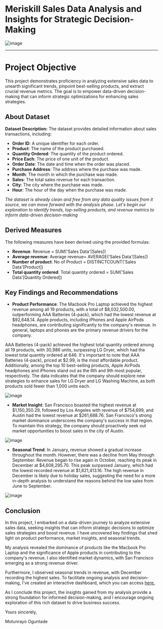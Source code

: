 # Meriskill Sales Data Analysis and Insights for Strategic Decision-Making
![image](https://github.com/Motade/Meriskill_Internship-Sales_Data_Anlaysis/assets/114887240/12b76324-b1e7-4894-8b6a-ed2232a5a4e3)


---
# **Project Objective**
This project demonstrates proficiency in analyzing extensive sales data to unearth significant trends, pinpoint best-selling products, and extract crucial revenue metrics. The goal is to empower data-driven decision-making that can inform strategic optimizations for enhancing sales strategies.

## About Dataset
**Dataset Description:** The dataset provides detailed information about sales transactions, including:

- **Order ID**: A unique identifier for each order.
- **Product**: The name of the product purchased.
- **Quantity Ordered**: The quantity of the product ordered.
- **Price Each**: The price of one unit of the product.
- **Order Date**: The date and time when the order was placed.
- **Purchase Address**: The address where the purchase was made.
- **Month**: The month in which the purchase was made.
- **Sales**: The total sales revenue for each transaction.
- **City**: The city where the purchase was made.
- **Hour**: The hour of the day when the purchase was made.
  
*The dataset is already clean and free from any data quality issues from it source, we can move forward with the analysis phase. Let's begin our exploration to identify trends, top-selling products, and revenue metrics to inform data-driven decision-making*

## Derived Measures
The following measures have been derived using the provided formulas:
- **Revenue**: Revenue = SUM('Sales Data'[Sales])
- **Average revenue**: Average revenue= AVERAGE('Sales Data'[Sales])
- **Number of product**: No of Product = DISTINCTCOUNT('Sales Data'[Product])
- **Total quantity ordered**: Total quantity ordered = SUM('Sales Data'[Quantity Ordered])


## Key Findings and Recommendations
- **Product Performance**: The Macbook Pro Laptop achieved the highest revenue among all 19 products, with a total of $8,032,500.00, outperforming AAA Batteries (4-pack), which had the lowest revenue at $92,648.14. Apple products, including iPhones and Apple AirPods headphones, are contributing significantly to the company's revenue. In general, laptops and phones are the primary revenue drivers for the company.

 AAA Batteries (4-pack) achieved the highest total quantity ordered among all 19 products, with 30,986 units, surpassing LG Dryer, which had the lowest total quantity ordered at 646. 
 It's important to note that AAA Batteries (4-pack), priced at $2.99, is the most affordable product. Additionally, among the top 10 best-selling products, Apple AirPods headphones and 
 iPhones stand out as the 6th and 9th most popular, respectively. The data indicates that the company should explore new strategies to enhance sales for LG Dryer and LG Washing Machine, 
 as both products sold fewer than 1,000 units each.

 ![image](https://github.com/Motade/Meriskill_Internship-Sales_Data_Anlaysis/assets/114887240/dc5b00c3-6861-4671-8b18-e11954fd287e)


 - **Market Insight**: San Francisco boasted the highest revenue at $1,150,350.29, followed by Los Angeles with revenue of $754,699, and Austin had the lowest revenue at $261,688.76.
San Francisco's strong market dominance underscores the company's success in that region. To maintain this strategy, the company should proactively seek out market opportunities to boost sales in the city of Austin.

![image](https://github.com/Motade/Meriskill_Internship-Sales_Data_Anlaysis/assets/114887240/cd52f568-9b24-4389-9b0f-9de1ce3d3fd8)

- **Seasonal Trend**: In January, revenue showed a gradual increase throughout the month. However, there was a decline from May through September. Revenue began to rise again in October, reaching its peak in December at $4,608,295.70. This peak surpassed January, which had the lowest recorded revenue at $1,821,413.16. The high revenue in December is likely due to holiday sales, suggesting the need for a more in-depth analysis to understand the reasons behind the low sales from June to September.

![image](https://github.com/Motade/Meriskill_Internship-Sales_Data_Anlaysis/assets/114887240/3a021323-4560-4203-9a26-0e00fbe1e734)




## Conclusion

In this project, I embarked on a data-driven journey to analyze extensive sales data, seeking insights that can inform strategic decisions to optimize sales strategies and boost revenue. I have uncovered key findings that shed light on product performance, market insights, and seasonal trends.

My analysis revealed the dominance of products like the Macbook Pro Laptop and the significance of Apple products in contributing to the company's revenue. I also identified market dynamics, with San Francisco emerging as a strong revenue driver.

Furthermore, I observed seasonal trends in revenue, with December recording the highest sales.
To facilitate ongoing analysis and decision-making, I've created an interactive dashboard, which you can access [here.](https://app.powerbi.com/view?r=eyJrIjoiZDJlODk2YzItZThmMy00ODAxLWE2YWUtYzI1MTA0YjVhMTI4IiwidCI6ImQyNGQ1NTJhLTUxNTktNGI5Yy04Zjc0LWExMzAwZTAwZjEzZiJ9)

As I conclude this project, the insights gained from my analysis provide a strong foundation for informed decision-making, and I encourage ongoing exploration of this rich dataset to drive business success.

Yours sincerely,

Motunrayo Oguntade








